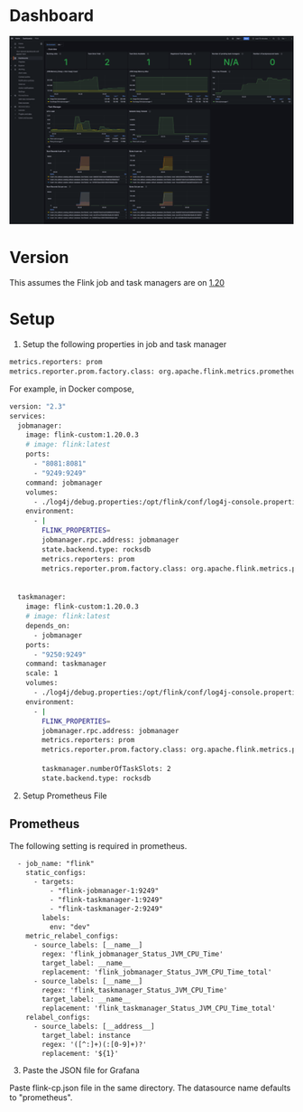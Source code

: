 
# Dashboard

![Flink CP](../img/flink-cp.png)

# Version

This assumes the Flink job and task managers are on [1.20][1]

[1]: https://nightlies.apache.org/flink/flink-docs-release-1.20/docs/ops/metrics/#system-resources

# Setup

1. Setup the following properties in job and task manager

```sh
metrics.reporters: prom
metrics.reporter.prom.factory.class: org.apache.flink.metrics.prometheus.PrometheusReporterFactory
```

For example, in Docker compose,

```sh
version: "2.3"
services:
  jobmanager:
    image: flink-custom:1.20.0.3
    # image: flink:latest
    ports:
      - "8081:8081"
      - "9249:9249"
    command: jobmanager
    volumes:
      - ./log4j/debug.properties:/opt/flink/conf/log4j-console.properties
    environment:
      - |
        FLINK_PROPERTIES=
        jobmanager.rpc.address: jobmanager
        state.backend.type: rocksdb
        metrics.reporters: prom
        metrics.reporter.prom.factory.class: org.apache.flink.metrics.prometheus.PrometheusReporterFactory


  taskmanager:
    image: flink-custom:1.20.0.3
    # image: flink:latest
    depends_on:
      - jobmanager
    ports:
      - "9250:9249"
    command: taskmanager
    scale: 1
    volumes:
      - ./log4j/debug.properties:/opt/flink/conf/log4j-console.properties
    environment:
      - |
        FLINK_PROPERTIES=
        jobmanager.rpc.address: jobmanager
        metrics.reporters: prom
        metrics.reporter.prom.factory.class: org.apache.flink.metrics.prometheus.PrometheusReporterFactory

        taskmanager.numberOfTaskSlots: 2
        state.backend.type: rocksdb
```

2. Setup Prometheus File

## Prometheus

The following setting is required in prometheus.

```
  - job_name: "flink"
    static_configs:
      - targets:
          - "flink-jobmanager-1:9249"
          - "flink-taskmanager-1:9249"
          - "flink-taskmanager-2:9249"
        labels:
          env: "dev"
    metric_relabel_configs:
      - source_labels: [__name__]
        regex: 'flink_jobmanager_Status_JVM_CPU_Time'
        target_label: __name__
        replacement: 'flink_jobmanager_Status_JVM_CPU_Time_total'
      - source_labels: [__name__]
        regex: 'flink_taskmanager_Status_JVM_CPU_Time'
        target_label: __name__
        replacement: 'flink_taskmanager_Status_JVM_CPU_Time_total'
    relabel_configs: 
      - source_labels: [__address__]
        target_label: instance
        regex: '([^:]+)(:[0-9]+)?'
        replacement: '${1}'
```

3. Paste the JSON file for Grafana

Paste flink-cp.json file in the same directory. The datasource name defaults to "prometheus".